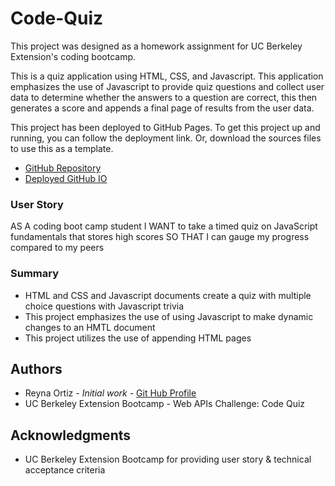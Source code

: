 # Code-Quiz

This project was designed as a homework assignment for UC Berkeley Extension's coding bootcamp. 

This is a quiz application using HTML, CSS, and Javascript. This application emphasizes the use of Javascript to provide quiz questions and collect user data to determine whether the answers to a question are correct, this then generates a score and appends a final page of results from the user data. 

This project has been deployed to GitHub Pages. To get this project up and running, you can follow the deployment link. Or, download the sources files to use this as a template.

* [GitHub Repository](https://github.com/OrtizRG/code_quiz)
* [Deployed GitHub IO](https://ortizrg.github.io/code_quiz/)


### User Story

AS A coding boot camp student
I WANT to take a timed quiz on JavaScript fundamentals that stores high scores
SO THAT I can gauge my progress compared to my peers


### Summary
* HTML and CSS and Javascript documents create a quiz with multiple choice questions with Javascript trivia
* This project emphasizes the use of using Javascript to make dynamic changes to an HMTL document
* This project utilizes the use of appending HTML pages 

## Authors

* Reyna Ortiz - *Initial work* - [Git Hub Profile](https://github.com/OrtizRG)
* UC Berkeley Extension Bootcamp - Web APIs Challenge: Code Quiz

## Acknowledgments

* UC Berkeley Extension Bootcamp for providing user story & technical acceptance criteria








